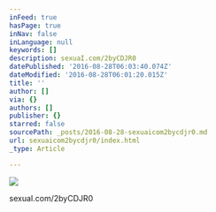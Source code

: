 ```yaml
---
inFeed: true
hasPage: true
inNav: false
inLanguage: null
keywords: []
description: sexuaI.com/2byCDJR0
datePublished: '2016-08-28T06:03:40.074Z'
dateModified: '2016-08-28T06:01:20.015Z'
title: ''
author: []
via: {}
authors: []
publisher: {}
starred: false
sourcePath: _posts/2016-08-28-sexuaicom2bycdjr0.md
url: sexuaicom2bycdjr0/index.html
_type: Article

---
```

![](https://the-grid-user-content.s3-us-west-2.amazonaws.com/d3f49699-100d-4245-8671-bf137356f9d2.jpg)

sexuaI.com/2byCDJR0